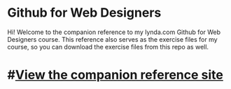 Github for Web Designers
========================

Hi! Welcome to the companion reference to my lynda.com Github for Web Designers course. This reference also serves as the exercise files for my course, so you can download the exercise files from this repo as well.
# #[View the companion reference site](http://simpleprimate.com/github-for-web-designers/)
